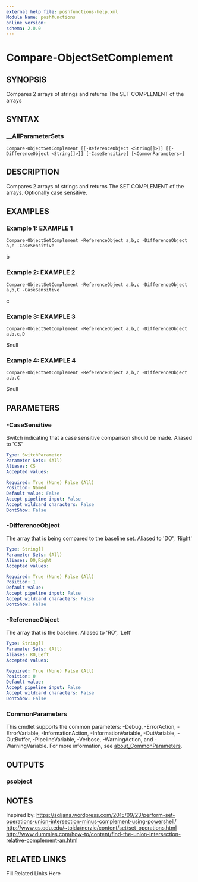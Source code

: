 ```yaml
---
external help file: poshfunctions-help.xml
Module Name: poshfunctions
online version: 
schema: 2.0.0
---
```


# Compare-ObjectSetComplement

## SYNOPSIS

Compares 2 arrays of strings and returns The SET COMPLEMENT of the arrays

## SYNTAX

### __AllParameterSets

```
Compare-ObjectSetComplement [[-ReferenceObject <String[]>]] [[-DifferenceObject <String[]>]] [-CaseSensitive] [<CommonParameters>]
```

## DESCRIPTION

Compares 2 arrays of strings and returns The SET COMPLEMENT of the arrays.
Optionally case sensitive.


## EXAMPLES

### Example 1: EXAMPLE 1

```
Compare-ObjectSetComplement -ReferenceObject a,b,c -DifferenceObject a,c -CaseSensitive
```

b





### Example 2: EXAMPLE 2

```
Compare-ObjectSetComplement -ReferenceObject a,b,c -DifferenceObject a,b,C -CaseSensitive
```

c





### Example 3: EXAMPLE 3

```
Compare-ObjectSetComplement -ReferenceObject a,b,c -DifferenceObject a,b,c,D
```

$null





### Example 4: EXAMPLE 4

```
Compare-ObjectSetComplement -ReferenceObject a,b,c -DifferenceObject a,b,C
```

$null






## PARAMETERS

### -CaseSensitive

Switch indicating that a case sensitive comparison should be made.
Aliased to 'CS'

```yaml
Type: SwitchParameter
Parameter Sets: (All)
Aliases: CS
Accepted values: 

Required: True (None) False (All)
Position: Named
Default value: False
Accept pipeline input: False
Accept wildcard characters: False
DontShow: False
```

### -DifferenceObject

The array that is being compared to the baseline set.
Aliased to 'DO', 'Right'

```yaml
Type: String[]
Parameter Sets: (All)
Aliases: DO,Right
Accepted values: 

Required: True (None) False (All)
Position: 1
Default value: 
Accept pipeline input: False
Accept wildcard characters: False
DontShow: False
```

### -ReferenceObject

The array that is the baseline.
Aliased to 'RO', 'Left'

```yaml
Type: String[]
Parameter Sets: (All)
Aliases: RO,Left
Accepted values: 

Required: True (None) False (All)
Position: 0
Default value: 
Accept pipeline input: False
Accept wildcard characters: False
DontShow: False
```


### CommonParameters

This cmdlet supports the common parameters: -Debug, -ErrorAction, -ErrorVariable, -InformationAction, -InformationVariable, -OutVariable, -OutBuffer, -PipelineVariable, -Verbose, -WarningAction, and -WarningVariable. For more information, see [about_CommonParameters](http://go.microsoft.com/fwlink/?LinkID=113216).

## OUTPUTS

### psobject


## NOTES

Inspired by:
https://sqljana.wordpress.com/2015/09/23/perform-set-operations-union-intersection-minus-complement-using-powershell/
http://www.cs.odu.edu/~toida/nerzic/content/set/set_operations.html
http://www.dummies.com/how-to/content/find-the-union-intersection-relative-complement-an.html


## RELATED LINKS

Fill Related Links Here

